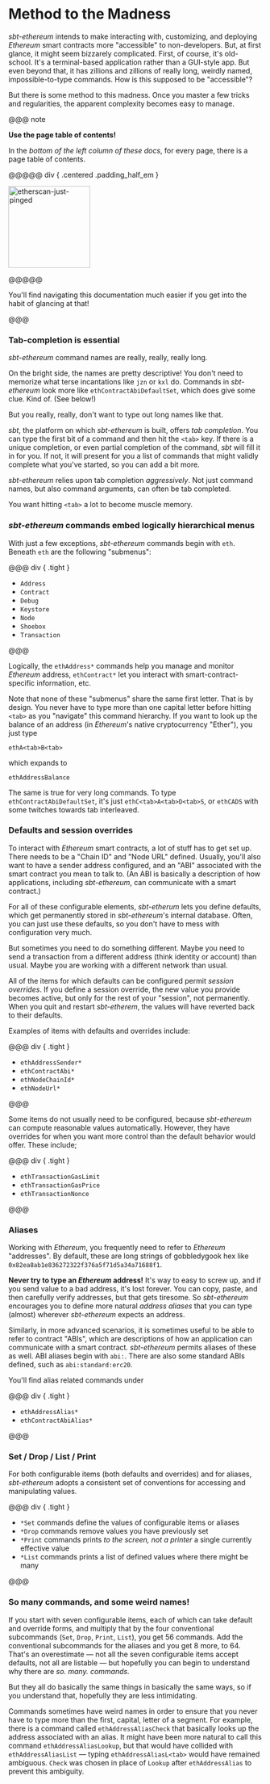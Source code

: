 # Method to the Madness

_sbt-ethereum_ intends to make interacting with, customizing, and deploying _Ethereum_ smart contracts more "accessible"
to non-developers. But, at first glance, it might seem bizzarely complicated. First, of course, it's old-school. It's a terminal-based
application rather than a GUI-style app. But even beyond that, it has zillions and zillions of really long, weirdly named, impossible-to-type
commands. How is this supposed to be "accessible"?

But there is some method to this madness. Once you master a few tricks and regularities, the apparent complexity becomes easy to manage.

@@@ note

**Use the page table of contents!**

In the _bottom of the left column of these docs_, for every page, there is a page table of contents.

@@@@@ div { .centered .padding_half_em }

<img alt="etherscan-just-pinged" src="image/page-toc.png" width="162" />

@@@@@

You'll find navigating this documentation much easier if you get into the habit of glancing at that!

@@@

### Tab-completion is essential

_sbt-ethereum_ command names are really, really, really long.

On the bright side, the names are pretty descriptive! You don't need to memorize
what terse incantations like `jzn` or `kxl` do. Commands in _sbt-ethereum_ look more like `ethContractAbiDefaultSet`, which does give some clue. Kind of. (See below!)

But you really, really, don't want to type out long names like that.

_sbt_, the platform on which _sbt-ethereum_ is built, offers _tab completion_. You can type the first bit of a command and then hit the `<tab>` key.
If there is a unique completion, or even partial completion of the command, _sbt_ will fill it in for you. If not, it will present for you a list of
commands that might validly complete what you've started, so you can add a bit more.

_sbt-ethereum_ relies upon tab completion *aggressively*. Not just command names, but also command arguments, can often be tab completed.

You want hitting `<tab>` a lot to become muscle memory.

### _sbt-ethereum_ commands embed logically hierarchical menus

With just a few exceptions, _sbt-ethereum_ commands begin with `eth`. Beneath `eth` are the following "submenus":

@@@ div { .tight }

* `Address`
* `Contract`
* `Debug`
* `Keystore`
* `Node`
* `Shoebox`
* `Transaction`

@@@

Logically, the `ethAddress*` commands help you manage and monitor _Ethereum_ address, `ethContract*` let you interact with smart-contract-specific information, etc.

Note that none of these "submenus" share the same first letter. That is by design. You never have to type more than one capital letter before hitting `<tab>` as
you "navigate" this command hierarchy. If you want to look up the balance of an address (in _Ethereum_'s native cryptocurrency "Ether"), you just type

    ethA<tab>B<tab>

which expands to

    ethAddressBalance

The same is true for very long commands. To type `ethContractAbiDefaultSet`, it's just `ethC<tab>A<tab>D<tab>S`, or `ethCADS`
with some twitches towards tab interleaved.

### Defaults and session overrides

To interact with _Ethereum_ smart contracts, a lot of stuff has to get set up. There needs to be a "Chain ID" and "Node URL" defined.
Usually, you'll also want to have a sender address configured, and an "ABI" associated with the smart contract you mean to talk to.
(An ABI is basically a description of how applications, including _sbt-ethereum_, can communicate with a smart contract.)

For all of these configurable elements, _sbt-etherum_ lets you define defaults, which get permanently stored in _sbt-ethereum_'s internal database.
Often, you can just use these defaults, so you don't have to mess with configuration very much.

But sometimes you need to do something different. Maybe you need to send a transaction from a different address (think identity or account) than
usual. Maybe you are working with a different network than usual.

All of the items for which defaults can be configured permit _session overrides_. If you define a session override, the new value you provide
becomes active, but only for the rest of your "session", not permanently. When you quit and restart _sbt-etherem_, the values will have reverted
back to their defaults.

Examples of items with defaults and overrides include:

@@@ div { .tight }

* `ethAddressSender*`
* `ethContractAbi*`
* `ethNodeChainId*`
* `ethNodeUrl*`

@@@

Some items do not usually need to be configured, because _sbt-ethereum_ can compute reasonable values automatically.
However, they have overrides for when you want more control than the default behavior would offer. These include;

@@@ div { .tight }

* `ethTransactionGasLimit`
* `ethTransactionGasPrice`
* `ethTransactionNonce`

@@@

### Aliases

Working with _Ethereum_, you frequently need to refer to _Ethereum_ "addresses". By default, these are long strings of gobbledygook hex like `0x82ea8ab1e836272322f376a5f71d5a34a71688f1`.

**Never try to type an _Ethereum_ address!** It's way to easy to screw up, and if you send value to a bad address, it's lost forever. You can copy, paste, and then carefully
verify addresses, but that gets tiresome. So _sbt-ethereum_ encourages you to define more natural _address aliases_ that you can type (almost) wherever _sbt-ethereum_ expects an address.

Similarly, in more advanced scenarios, it is sometimes useful to be able to refer to contract "ABIs", which are descriptions of how an application can
communicate with a smart contract. _sbt-ethereum_ permits aliases of these as well. ABI aliases begin with `abi:`. There are also some standard ABIs defined, such as
`abi:standard:erc20`.

You'll find alias related commands under

@@@ div { .tight }

* `ethAddressAlias*`
* `ethContractAbiAlias*`

@@@

### Set / Drop / List / Print

For both configurable items (both defaults and overrides) and for aliases, _sbt-ethereum_ adopts a consistent set of conventions for accessing and manipulating values.

@@@ div { .tight }

* `*Set` commands define the values of configurable items or aliases
* `*Drop` commands remove values you have previously set
* `*Print` commands prints _to the screen, not a printer_ a single currently effective value
* `*List` commands prints a list of defined values where there might be many

@@@

### So many commands, and some weird names!

If you start with seven configurable items, each of which can take default and override forms, and multiply that by the four conventional subcommands (`Set`, `Drop`, `Print`, `List`),
you get 56 commands. Add the conventional subcommands for the aliases and you get 8 more, to 64. That's an overestimate &mdash; not all the seven
configurable items accept defaults, not all are listable &mdash; but hopefully you can begin to understand why there are _so. many. commands._

But they all do basically the same things in basically the same ways, so if you understand that, hopefully they are less intimidating.

Commands sometimes have weird names in order to ensure that you never have to type more than the first, capital, letter of a segment.
For example, there is a command called `ethAddressAliasCheck` that basically looks up the address associated with an alias.
It might have been more natural to call this command `ethAddressAliasLookup`,
but that would have collided with `ethAddressAliasList` &mdash; typing `ethAddressAliasL<tab>` would have remained ambiguous. `Check`
was chosen in place of `Lookup` after `ethAddressAlias` to prevent this ambiguity.


